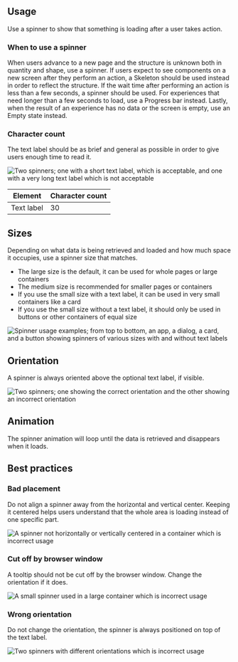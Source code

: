 ## Usage

Use a spinner to show that something is loading after a user takes action.

### When to use a spinner

When users advance to a new page and the structure is unknown both in quantity 
and shape, use a spinner. If users expect to see components on a new screen 
after they perform an action, a Skeleton should be used instead in order to 
reflect the structure. If the wait time after performing an action is less than 
a few seconds, a spinner should be used. For experiences that need longer than a 
few seconds to load, use a Progress bar instead. Lastly, when the result of an 
experience has no data or the screen is empty, use an Empty state instead.

### Character count

The text label should be as brief and general as possible in order to give users 
enough time to read it.

<uxdot-example width-adjustment="721px">
  <img src="{{ '../spinner-text-label.png' | url }}" alt="Two spinners; one with a short text label, which is acceptable, and one with a very long text label which is not acceptable">
</uxdot-example>

<rh-table>
  <table>
    <thead>
      <tr>
        <th scope="col" data-label="Element">Element</th>
        <th scope="col" data-label="Character count">Character count</th>
      </tr>
    </thead>
    <tbody>
      <tr>
        <td data-label="Element">Text label</td>
        <td data-label="Character count">30</td>
      </tr>
    </tbody>
  </table>
</rh-table>


## Sizes

Depending on what data is being retrieved and loaded and how much space it 
occupies, use a spinner size that matches.

- The large size is the default, it can be used for whole pages or large containers
- The medium size is recommended for smaller pages or containers
- If you use the small size with a text label, it can be used in very small containers like a card
- If you use the small size without a text label, it should only be used in buttons or other containers of equal size

<uxdot-example width-adjustment="992px" variant="full" alignment="left" no-border>
  <img src="{{ '../spinner-examples.png' | url }}" alt="Spinner usage examples; from top to bottom, an app, a dialog, a card, and a 
button showing spinners of various sizes with and without text labels">
</uxdot-example>


## Orientation

A spinner is always oriented above the optional text label, if visible.

<uxdot-example width-adjustment="583px">
  <img src="{{ '../spinner-orientation.png' | url }}" alt="Two spinners; one showing the correct orientation and the other showing an incorrect orientation">
</uxdot-example>


## Animation

The spinner animation will loop until the data is retrieved and disappears when 
it loads.

## Best practices

### Bad placement

Do not align a spinner away from the horizontal and vertical center. Keeping it 
centered helps users understand that the whole area is loading instead of one 
specific part.

<uxdot-example width-adjustment="360px" danger>
  <img src="{{ '../spinner-best-practice-1.png' | url }}" alt="A spinner not horizontally or vertically centered in a container which is incorrect usage">
</uxdot-example>


### Cut off by browser window

A tooltip should not be cut off by the browser window. Change the orientation if 
it does.

<uxdot-example width-adjustment="768px" danger>
  <img src="{{ '../spinner-best-practice-2.png' | url }}" alt="A small spinner used in a large container which is incorrect usage">
</uxdot-example>


### Wrong orientation

Do not change the orientation, the spinner is always positioned on top of the 
text label.

<uxdot-example width-adjustment="583px" danger>
  <img src="{{ '../spinner-best-practice-3.png' | url }}" alt="Two spinners with different orientations which is incorrect usage">
</uxdot-example>
